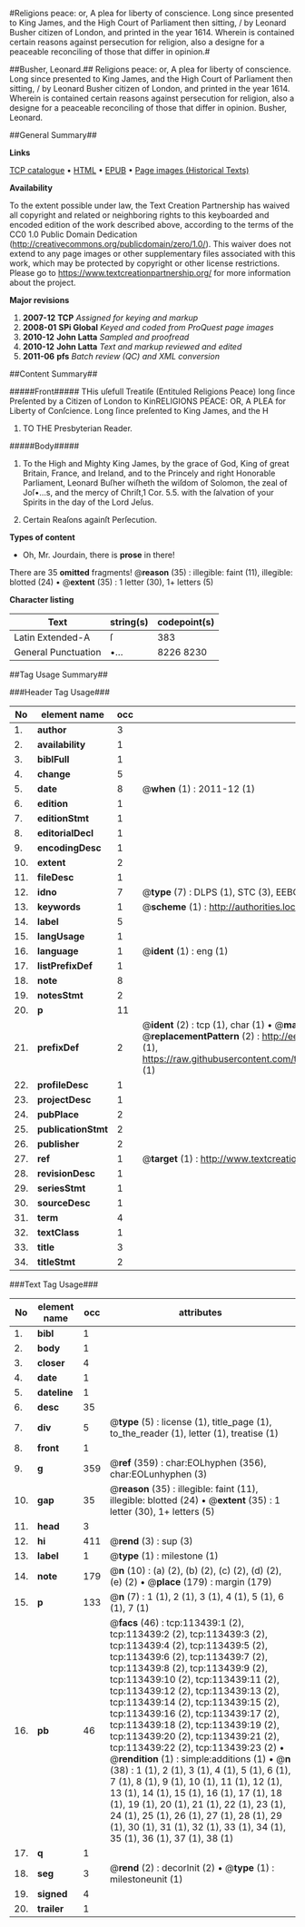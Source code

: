 #Religions peace: or, A plea for liberty of conscience. Long since presented to King James, and the High Court of Parliament then sitting, / by Leonard Busher citizen of London, and printed in the year 1614. Wherein is contained certain reasons against persecution for religion, also a designe for a peaceable reconciling of those that differ in opinion.#

##Busher, Leonard.##
Religions peace: or, A plea for liberty of conscience. Long since presented to King James, and the High Court of Parliament then sitting, / by Leonard Busher citizen of London, and printed in the year 1614. Wherein is contained certain reasons against persecution for religion, also a designe for a peaceable reconciling of those that differ in opinion.
Busher, Leonard.

##General Summary##

**Links**

[TCP catalogue](http://www.ota.ox.ac.uk/tcp/)  • 
[HTML](http://tei.it.ox.ac.uk/tcp/Texts-HTML/free/A78/A78056.html)  • 
[EPUB](http://tei.it.ox.ac.uk/tcp/Texts-EPUB/free/A78/A78056.epub) • 
[Page images (Historical Texts)](https://historicaltexts.jisc.ac.uk/eebo-99861307e)

**Availability**

To the extent possible under law, the Text Creation Partnership has waived all copyright and related or neighboring rights to this keyboarded and encoded edition of the work described above, according to the terms of the CC0 1.0 Public Domain Dedication (http://creativecommons.org/publicdomain/zero/1.0/). This waiver does not extend to any page images or other supplementary files associated with this work, which may be protected by copyright or other license restrictions. Please go to https://www.textcreationpartnership.org/ for more information about the project.

**Major revisions**

1. __2007-12__ __TCP__ *Assigned for keying and markup*
1. __2008-01__ __SPi Global__ *Keyed and coded from ProQuest page images*
1. __2010-12__ __John Latta__ *Sampled and proofread*
1. __2010-12__ __John Latta__ *Text and markup reviewed and edited*
1. __2011-06__ __pfs__ *Batch review (QC) and XML conversion*

##Content Summary##

#####Front#####
THis uſefull Treatiſe (Entituled Religions Peace) long ſince Preſented by a Citizen of London to KinRELIGIONS PEACE: OR, A PLEA for Liberty of Conſcience. Long ſince preſented to King James, and the H
1. TO THE Presbyterian Reader.

#####Body#####

1. To the High and Mighty King James, by the grace of God, King of great Britain, France, and Ireland, and to the Princely and right Honorable Parliament, Leonard Buſher wiſheth the wiſdom of Solomon, the zeal of Joſ•…s, and the mercy of Chriſt,1 Cor. 5.5. with the ſalvation of your Spirits in the day of the Lord Jeſus.

1. Certain Reaſons againſt Perſecution.

**Types of content**

  * Oh, Mr. Jourdain, there is **prose** in there!

There are 35 **omitted** fragments! 
 @__reason__ (35) : illegible: faint (11), illegible: blotted (24)  •  @__extent__ (35) : 1 letter (30), 1+ letters (5)

**Character listing**


|Text|string(s)|codepoint(s)|
|---|---|---|
|Latin Extended-A|ſ|383|
|General Punctuation|•…|8226 8230|

##Tag Usage Summary##

###Header Tag Usage###

|No|element name|occ|attributes|
|---|---|---|---|
|1.|__author__|3||
|2.|__availability__|1||
|3.|__biblFull__|1||
|4.|__change__|5||
|5.|__date__|8| @__when__ (1) : 2011-12 (1)|
|6.|__edition__|1||
|7.|__editionStmt__|1||
|8.|__editorialDecl__|1||
|9.|__encodingDesc__|1||
|10.|__extent__|2||
|11.|__fileDesc__|1||
|12.|__idno__|7| @__type__ (7) : DLPS (1), STC (3), EEBO-CITATION (1), PROQUEST (1), VID (1)|
|13.|__keywords__|1| @__scheme__ (1) : http://authorities.loc.gov/ (1)|
|14.|__label__|5||
|15.|__langUsage__|1||
|16.|__language__|1| @__ident__ (1) : eng (1)|
|17.|__listPrefixDef__|1||
|18.|__note__|8||
|19.|__notesStmt__|2||
|20.|__p__|11||
|21.|__prefixDef__|2| @__ident__ (2) : tcp (1), char (1)  •  @__matchPattern__ (2) : ([0-9\-]+):([0-9IVX]+) (1), (.+) (1)  •  @__replacementPattern__ (2) : http://eebo.chadwyck.com/downloadtiff?vid=$1&page=$2 (1), https://raw.githubusercontent.com/textcreationpartnership/Texts/master/tcpchars.xml#$1 (1)|
|22.|__profileDesc__|1||
|23.|__projectDesc__|1||
|24.|__pubPlace__|2||
|25.|__publicationStmt__|2||
|26.|__publisher__|2||
|27.|__ref__|1| @__target__ (1) : http://www.textcreationpartnership.org/docs/. (1)|
|28.|__revisionDesc__|1||
|29.|__seriesStmt__|1||
|30.|__sourceDesc__|1||
|31.|__term__|4||
|32.|__textClass__|1||
|33.|__title__|3||
|34.|__titleStmt__|2||


###Text Tag Usage###

|No|element name|occ|attributes|
|---|---|---|---|
|1.|__bibl__|1||
|2.|__body__|1||
|3.|__closer__|4||
|4.|__date__|1||
|5.|__dateline__|1||
|6.|__desc__|35||
|7.|__div__|5| @__type__ (5) : license (1), title_page (1), to_the_reader (1), letter (1), treatise (1)|
|8.|__front__|1||
|9.|__g__|359| @__ref__ (359) : char:EOLhyphen (356), char:EOLunhyphen (3)|
|10.|__gap__|35| @__reason__ (35) : illegible: faint (11), illegible: blotted (24)  •  @__extent__ (35) : 1 letter (30), 1+ letters (5)|
|11.|__head__|3||
|12.|__hi__|411| @__rend__ (3) : sup (3)|
|13.|__label__|1| @__type__ (1) : milestone (1)|
|14.|__note__|179| @__n__ (10) : (a) (2), (b) (2), (c) (2), (d) (2), (e) (2)  •  @__place__ (179) : margin (179)|
|15.|__p__|133| @__n__ (7) : 1 (1), 2 (1), 3 (1), 4 (1), 5 (1), 6 (1), 7 (1)|
|16.|__pb__|46| @__facs__ (46) : tcp:113439:1 (2), tcp:113439:2 (2), tcp:113439:3 (2), tcp:113439:4 (2), tcp:113439:5 (2), tcp:113439:6 (2), tcp:113439:7 (2), tcp:113439:8 (2), tcp:113439:9 (2), tcp:113439:10 (2), tcp:113439:11 (2), tcp:113439:12 (2), tcp:113439:13 (2), tcp:113439:14 (2), tcp:113439:15 (2), tcp:113439:16 (2), tcp:113439:17 (2), tcp:113439:18 (2), tcp:113439:19 (2), tcp:113439:20 (2), tcp:113439:21 (2), tcp:113439:22 (2), tcp:113439:23 (2)  •  @__rendition__ (1) : simple:additions (1)  •  @__n__ (38) : 1 (1), 2 (1), 3 (1), 4 (1), 5 (1), 6 (1), 7 (1), 8 (1), 9 (1), 10 (1), 11 (1), 12 (1), 13 (1), 14 (1), 15 (1), 16 (1), 17 (1), 18 (1), 19 (1), 20 (1), 21 (1), 22 (1), 23 (1), 24 (1), 25 (1), 26 (1), 27 (1), 28 (1), 29 (1), 30 (1), 31 (1), 32 (1), 33 (1), 34 (1), 35 (1), 36 (1), 37 (1), 38 (1)|
|17.|__q__|1||
|18.|__seg__|3| @__rend__ (2) : decorInit (2)  •  @__type__ (1) : milestoneunit (1)|
|19.|__signed__|4||
|20.|__trailer__|1||
